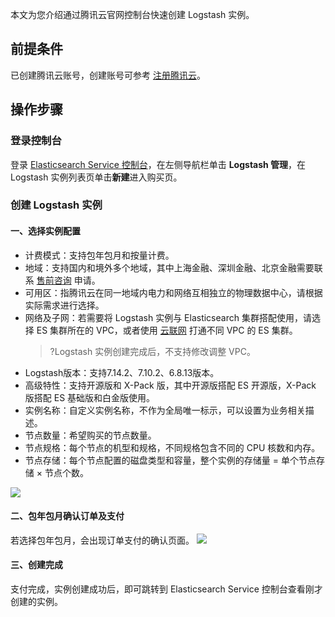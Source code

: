 本文为您介绍通过腾讯云官网控制台快速创建 Logstash 实例。  

## 前提条件
已创建腾讯云账号，创建账号可参考 [注册腾讯云](https://cloud.tencent.com/document/product/378/17985)。

## 操作步骤
### 登录控制台
登录 [Elasticsearch Service 控制台](https://console.cloud.tencent.com/es)，在左侧导航栏单击 **Logstash 管理**，在 Logstash 实例列表页单击**新建**进入购买页。

### 创建 Logstash 实例
#### 一、选择实例配置
- 计费模式：支持包年包月和按量计费。
- 地域：支持国内和境外多个地域，其中上海金融、深圳金融、北京金融需要联系 [售前咨询](https://cloud.tencent.com/online-service?from=sales&source=PRESALE) 申请。
- 可用区：指腾讯云在同一地域内电力和网络互相独立的物理数据中心，请根据实际需求进行选择。
- 网络及子网：若需要将 Logstash 实例与 Elasticsearch 集群搭配使用，请选择 ES 集群所在的 VPC，或者使用 [云联网](https://cloud.tencent.com/product/ccn) 打通不同 VPC 的 ES 集群。
  >?Logstash 实例创建完成后，不支持修改调整 VPC。
- Logstash版本：支持7.14.2、7.10.2、6.8.13版本。
- 高级特性：支持开源版和 X-Pack 版，其中开源版搭配 ES 开源版，X-Pack 版搭配 ES 基础版和白金版使用。
- 实例名称：自定义实例名称，不作为全局唯一标示，可以设置为业务相关描述。
- 节点数量：希望购买的节点数量。
- 节点规格：每个节点的机型和规格，不同规格包含不同的 CPU 核数和内存。
- 节点存储：每个节点配置的磁盘类型和容量，整个实例的存储量 = 单个节点存储 × 节点个数。

![](https://qcloudimg.tencent-cloud.cn/raw/88c276e389cafaf4c4615b0e5faaa33d.png)

#### 二、包年包月确认订单及支付
若选择包年包月，会出现订单支付的确认页面。
![](https://main.qcloudimg.com/raw/9385934372835cfe14c0a4b56c92d80b.png)

#### 三、创建完成
支付完成，实例创建成功后，即可跳转到 Elasticsearch Service 控制台查看刚才创建的实例。
